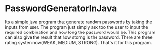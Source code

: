 # PasswordGeneratorInJava
Its a simple java program that generate random passwords by taking the inputs from user. The program just simply ask too the user to input the required combination and how long the password would be. This program can also give the result that how storng is the password. There are three rating systen now(WEAK, MEDIUM, STRONG). That's it for this program.
